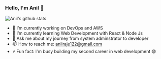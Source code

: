 ### Hello, I'm Anil 👋

<!--
**anilraje122/anilraje122** is a ✨ _special_ ✨ repository because its `README.md` (this file) appears on your GitHub profile.
-->

![Anil's github stats](https://github-readme-stats.vercel.app/api?username=anilraje122&show_icons=true&count_private=true&theme=default)

- 🔭 I’m currently working on DevOps and AWS
- 🌱 I’m currently learning Web Development with React & Node Js
- 💬 Ask me about my journey from system adminstrator to developer
- 📫 How to reach me: anilraje122@gmail.com
- ⚡ Fun fact: I'm busy building my second career in web development 😄
